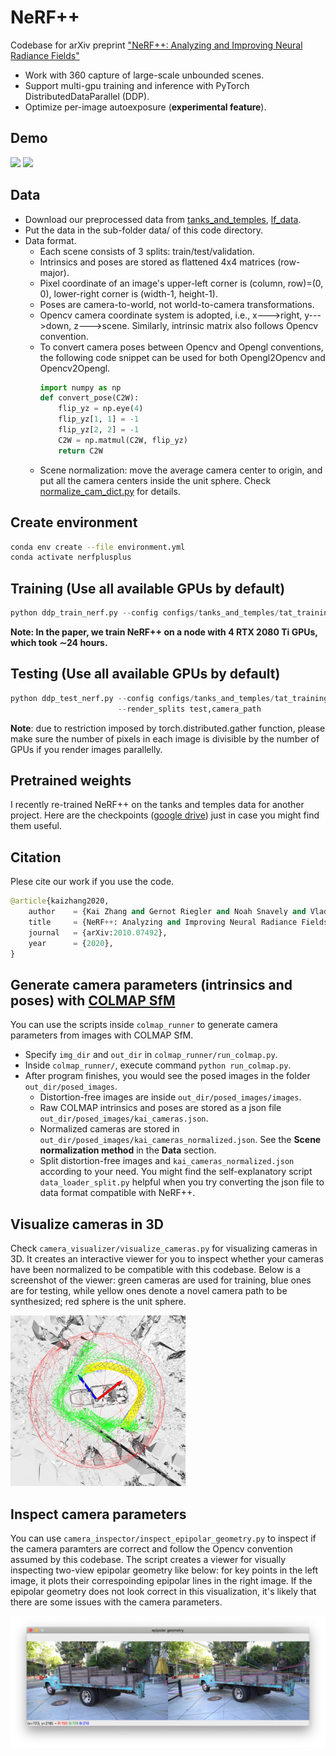 # NeRF++
Codebase for arXiv preprint ["NeRF++: Analyzing and Improving Neural Radiance Fields"](http://arxiv.org/abs/2010.07492)
* Work with 360 capture of large-scale unbounded scenes.
* Support multi-gpu training and inference with PyTorch DistributedDataParallel (DDP). 
* Optimize per-image autoexposure (**experimental feature**).

## Demo
![](demo/tat_Truck.gif) ![](demo/tat_Playground.gif)

## Data
* Download our preprocessed data from [tanks_and_temples](https://drive.google.com/file/d/11KRfN91W1AxAW6lOFs4EeYDbeoQZCi87/view?usp=sharing), [lf_data](https://drive.google.com/file/d/1gsjDjkbTh4GAR9fFqlIDZ__qR9NYTURQ/view?usp=sharing).
* Put the data in the sub-folder data/ of this code directory.
* Data format. 
    * Each scene consists of 3 splits: train/test/validation. 
    * Intrinsics and poses are stored as flattened 4x4 matrices (row-major).
    * Pixel coordinate of an image's upper-left corner is (column, row)=(0, 0), lower-right corner is (width-1, height-1).
    * Poses are camera-to-world, not world-to-camera transformations.
    * Opencv camera coordinate system is adopted, i.e., x--->right, y--->down, z--->scene. Similarly, intrinsic matrix also follows Opencv convention.
    * To convert camera poses between Opencv and Opengl conventions, the following code snippet can be used for both Opengl2Opencv and Opencv2Opengl.
      ```python
      import numpy as np
      def convert_pose(C2W):
          flip_yz = np.eye(4)
          flip_yz[1, 1] = -1
          flip_yz[2, 2] = -1
          C2W = np.matmul(C2W, flip_yz)
          return C2W
      ```
    * Scene normalization: move the average camera center to origin, and put all the camera centers inside the unit sphere. Check [normalize_cam_dict.py](https://github.com/Kai-46/nerfplusplus/blob/master/colmap_runner/normalize_cam_dict.py) for details.

## Create environment
```bash
conda env create --file environment.yml
conda activate nerfplusplus
```

## Training (Use all available GPUs by default)
```python
python ddp_train_nerf.py --config configs/tanks_and_temples/tat_training_truck.txt
```

**Note: In the paper, we train NeRF++ on a node with 4 RTX 2080 Ti GPUs, which took ∼24 hours.**

## Testing (Use all available GPUs by default)
```python
python ddp_test_nerf.py --config configs/tanks_and_temples/tat_training_truck.txt \
                        --render_splits test,camera_path
```

**Note**: due to restriction imposed by torch.distributed.gather function, please make sure the number of pixels in each image is divisible by the number of GPUs if you render images parallelly. 

## Pretrained weights
I recently re-trained NeRF++ on the tanks and temples data for another project. Here are the checkpoints ([google drive](https://drive.google.com/drive/folders/15P0vCeDiLULzktvFByE5mb6fucJomvHr?usp=sharing)) just in case you might find them useful.

## Citation
Plese cite our work if you use the code.
```python
@article{kaizhang2020,
    author    = {Kai Zhang and Gernot Riegler and Noah Snavely and Vladlen Koltun},
    title     = {NeRF++: Analyzing and Improving Neural Radiance Fields},
    journal   = {arXiv:2010.07492},
    year      = {2020},
}
```

## Generate camera parameters (intrinsics and poses) with [COLMAP SfM](https://colmap.github.io/)
You can use the scripts inside `colmap_runner` to generate camera parameters from images with COLMAP SfM.
* Specify `img_dir` and `out_dir` in `colmap_runner/run_colmap.py`.
* Inside `colmap_runner/`, execute command `python run_colmap.py`.
* After program finishes, you would see the posed images in the folder `out_dir/posed_images`. 
    * Distortion-free images are inside `out_dir/posed_images/images`.
    * Raw COLMAP intrinsics and poses are stored as a json file `out_dir/posed_images/kai_cameras.json`.
    * Normalized cameras are stored in `out_dir/posed_images/kai_cameras_normalized.json`. See the **Scene normalization method** in the **Data** section.
    * Split distortion-free images and `kai_cameras_normalized.json` according to your need. You might find the self-explanatory script `data_loader_split.py` helpful when you try converting the json file to data format compatible with NeRF++.

## Visualize cameras in 3D
Check `camera_visualizer/visualize_cameras.py` for visualizing cameras in 3D. It creates an interactive viewer for you to inspect whether your cameras have been normalized to be compatible with this codebase. Below is a screenshot of the viewer: green cameras are used for training, blue ones are for testing, while yellow ones denote a novel camera path to be synthesized; red sphere is the unit sphere.

<!-- ![](camera_visualizer/screenshot_lowres.png) -->
<img src="camera_visualizer/screenshot_lowres.png" width="280">


## Inspect camera parameters
You can use `camera_inspector/inspect_epipolar_geometry.py` to inspect if the camera paramters are correct and follow the Opencv convention assumed by this codebase. The script creates a viewer for visually inspecting two-view epipolar geometry like below: for key points in the left image, it plots their correspoinding epipolar lines in the right image. If the epipolar geometry does not look correct in this visualization, it's likely that there are some issues with the camera parameters.

<img src="camera_inspector/screenshot_lowres.png" width="600">



